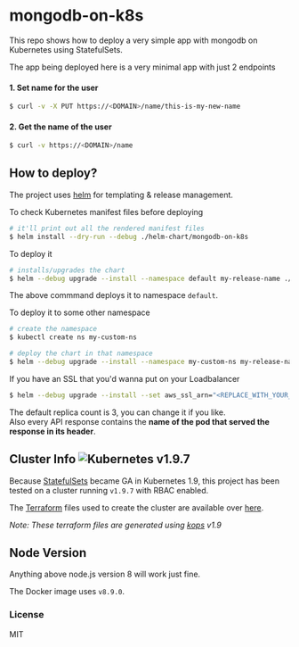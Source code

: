 # mongodb-on-k8s

This repo shows how to deploy a very simple app with mongodb on Kubernetes using StatefulSets.

The app being deployed here is a very minimal app with just 2 endpoints

#### 1. Set name for the user

```sh
$ curl -v -X PUT https://<DOMAIN>/name/this-is-my-new-name
```

#### 2. Get the name of the user

```sh
$ curl -v https://<DOMAIN>/name
```

## How to deploy?

The project uses [helm](https://www.helm.sh/) for templating & release management.

To check Kubernetes manifest files before deploying

```sh
# it'll print out all the rendered manifest files
$ helm install --dry-run --debug ./helm-chart/mongodb-on-k8s
```

To deploy it

```sh
# installs/upgrades the chart
$ helm --debug upgrade --install --namespace default my-release-name ./helm-chart/mongodb-on-k8s
```

The above commmand deploys it to namespace `default`.

To deploy it to some other namespace

```sh
# create the namespace
$ kubectl create ns my-custom-ns

# deploy the chart in that namespace
$ helm --debug upgrade --install --namespace my-custom-ns my-release-name ./helm-chart/mongodb-on-k8s
```

If you have an SSL that you'd wanna put on your Loadbalancer

```sh
$ helm --debug upgrade --install --set aws_ssl_arn="<REPLACE_WITH_YOUR_CERT_ARN>" my-release-name ./helm-chart/mongodb-on-k8s
```

The default replica count is 3, you can change it if you like.<br/>
Also every API response contains the **name of the pod that served the response in its header**.

## Cluster Info ![Kubernetes v1.9.7](https://img.shields.io/badge/Kubernetes-v1.9.7-brightgreen.svg)

Because [StatefulSets](https://kubernetes.io/docs/concepts/workloads/controllers/statefulset/) became GA in Kubernetes 1.9, this project has been tested on a cluster running `v1.9.7` with RBAC enabled.

The [Terraform](https://www.terraform.io/) files used to create the cluster are available over [here](terraform).

_Note: These terraform files are generated using [kops](https://github.com/kubernetes/kops) v1.9_

## Node Version

Anything above node.js version 8 will work just fine.

The Docker image uses `v8.9.0`.

### License

MIT
